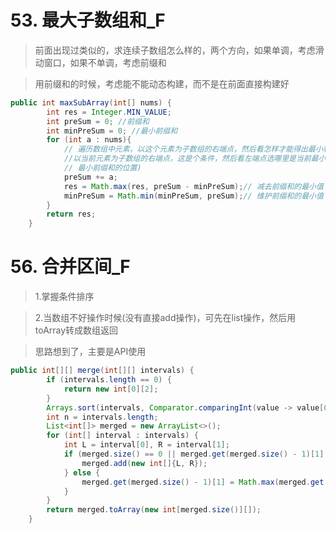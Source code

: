 # 53. 最大子数组和_F
> 前面出现过类似的，求连续子数组怎么样的，两个方向，如果单调，考虑滑动窗口，如果不单调，考虑前缀和

> 用前缀和的时候，考虑能不能动态构建，而不是在前面直接构建好

```java
public int maxSubArray(int[] nums) {
        int res = Integer.MIN_VALUE;
        int preSum = 0; //前缀和
        int minPreSum = 0; //最小前缀和
        for (int a : nums){
            // 遍历数组中元素，以这个元素为子数组的右端点，然后看怎样才能得出最小和(
            //以当前元素为子数组的右端点，这是个条件，然后看左端点选哪里是当前最小和,左端点的位置就是
            // 最小前缀和的位置)
            preSum += a;
            res = Math.max(res, preSum - minPreSum);// 减去前缀和的最小值
            minPreSum = Math.min(minPreSum, preSum);// 维护前缀和的最小值
        }
        return res;
    }
```
# 56. 合并区间_F
> 1.掌握条件排序

> 2.当数组不好操作时候(没有直接add操作)，可先在list操作，然后用toArray转成数组返回

> 思路想到了，主要是API使用
```java
public int[][] merge(int[][] intervals) {
        if (intervals.length == 0) {
            return new int[0][2];
        }
        Arrays.sort(intervals, Comparator.comparingInt(value -> value[0]));
        int n = intervals.length;
        List<int[]> merged = new ArrayList<>();
        for (int[] interval : intervals) {
            int L = interval[0], R = interval[1];
            if (merged.size() == 0 || merged.get(merged.size() - 1)[1] < L) {
                merged.add(new int[]{L, R});
            } else {
                merged.get(merged.size() - 1)[1] = Math.max(merged.get(merged.size() - 1)[1], R);
            }
        }
        return merged.toArray(new int[merged.size()][]);
    }
```

